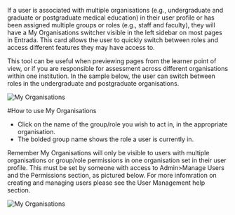 If a user is associated with multiple organisations (e.g., undergraduate and graduate or postgraduate medical education) in their user profile or has been assigned multiple groups or roles (e.g., staff and faculty), they will have a My Organisations switcher visible in the left sidebar on most pages in Entrada.  This card allows the user to quickly switch between roles and access different features they may have access to.

This tool can be useful when previewing pages from the learner point of view, or if you are responsible for assessment across different organisations within one institution.  In the sample below, the user can switch between roles in the undergraduate and postgraduate organisations.

![My Organisations](/img/usertools/myorg-userview-2roles-me1.11.png)

#How to use My Organisations  
* Click on the name of the group/role you wish to act in, in the appropriate organisation.
* The bolded group name shows the role a user is currently in.

Remember My Organisations will only be visible to users with multiple organisations or group/role permissions in one organisation set in their user profile.  This must be set by someone with access to Admin>Manage Users and the Permissions section, as pictured below.  For more infomration on creating and managing users please see the User Management help section.

![My Organisations](/img/usertools/userpermissions-adminview-2roles-me1.11.png)
